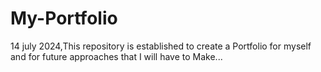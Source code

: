 # My-Portfolio
14 july 2024,This repository is established to create a Portfolio for myself and for future approaches that I will have to Make...

